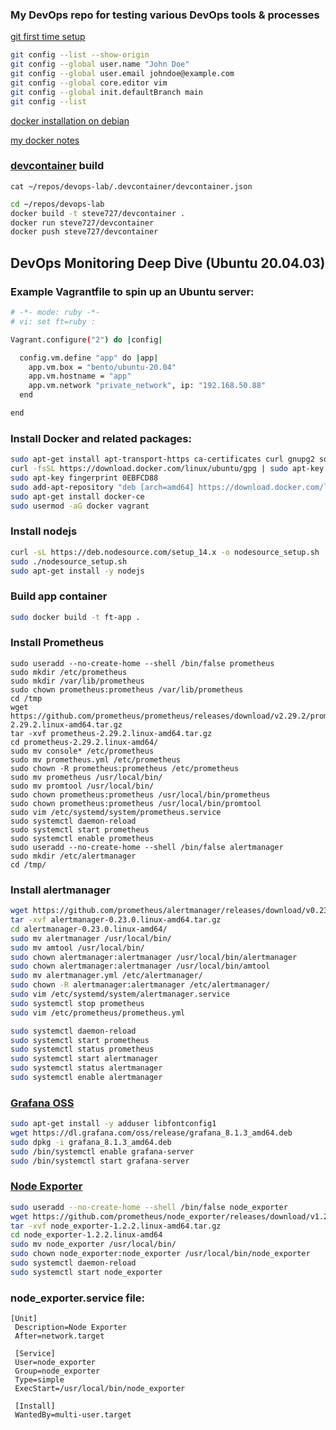 ### My DevOps repo for testing various DevOps tools & processes

[git first time setup](https://git-scm.com/book/en/v2/Getting-Started-First-Time-Git-Setup)
```bash
git config --list --show-origin
git config --global user.name "John Doe"
git config --global user.email johndoe@example.com
git config --global core.editor vim
git config --global init.defaultBranch main
git config --list
```
[docker installation on debian](https://docs.docker.com/engine/install/debian/)

[my docker notes](https://github.com/steve727/docs/blob/main/docker.md)

### [devcontainer](https://github.com/microsoft/vscode-dev-containers) build
`cat ~/repos/devops-lab/.devcontainer/devcontainer.json`

```bash
cd ~/repos/devops-lab
docker build -t steve727/devcontainer .
docker run steve727/devcontainer
docker push steve727/devcontainer
```
## DevOps Monitoring Deep Dive (Ubuntu 20.04.03)

### Example Vagrantfile to spin up an Ubuntu server:
```bash
# -*- mode: ruby -*-
# vi: set ft=ruby :

Vagrant.configure("2") do |config|

  config.vm.define "app" do |app|
    app.vm.box = "bento/ubuntu-20.04"
    app.vm.hostname = "app"
    app.vm.network "private_network", ip: "192.168.50.88"
  end

end
```
### Install Docker and related packages:
```bash
sudo apt-get install apt-transport-https ca-certificates curl gnupg2 software-properties-common
curl -fsSL https://download.docker.com/linux/ubuntu/gpg | sudo apt-key add
sudo apt-key fingerprint 0EBFCD88
sudo add-apt-repository "deb [arch=amd64] https://download.docker.com/linux/ubuntu focal stable"
sudo apt-get install docker-ce
sudo usermod -aG docker vagrant
```

### Install nodejs
```bash
curl -sL https://deb.nodesource.com/setup_14.x -o nodesource_setup.sh
sudo ./nodesource_setup.sh
sudo apt-get install -y nodejs
```
### Build app container
```bash
sudo docker build -t ft-app .
```
### Install Prometheus
```
sudo useradd --no-create-home --shell /bin/false prometheus
sudo mkdir /etc/prometheus
sudo mkdir /var/lib/prometheus
sudo chown prometheus:prometheus /var/lib/prometheus
cd /tmp
wget https://github.com/prometheus/prometheus/releases/download/v2.29.2/prometheus-2.29.2.linux-amd64.tar.gz
tar -xvf prometheus-2.29.2.linux-amd64.tar.gz
cd prometheus-2.29.2.linux-amd64/
sudo mv console* /etc/prometheus
sudo mv prometheus.yml /etc/prometheus
sudo chown -R prometheus:prometheus /etc/prometheus
sudo mv prometheus /usr/local/bin/
sudo mv promtool /usr/local/bin/
sudo chown prometheus:prometheus /usr/local/bin/prometheus
sudo chown prometheus:prometheus /usr/local/bin/promtool
sudo vim /etc/systemd/system/prometheus.service
sudo systemctl daemon-reload
sudo systemctl start prometheus
sudo systemctl enable prometheus
sudo useradd --no-create-home --shell /bin/false alertmanager
sudo mkdir /etc/alertmanager
cd /tmp/
```
### Install alertmanager
```bash
wget https://github.com/prometheus/alertmanager/releases/download/v0.23.0/alertmanager-0.23.0.linux-amd64.tar.gz
tar -xvf alertmanager-0.23.0.linux-amd64.tar.gz
cd alertmanager-0.23.0.linux-amd64/
sudo mv alertmanager /usr/local/bin/
sudo mv amtool /usr/local/bin/
sudo chown alertmanager:alertmanager /usr/local/bin/alertmanager
sudo chown alertmanager:alertmanager /usr/local/bin/amtool
sudo mv alertmanager.yml /etc/alertmanager/
sudo chown -R alertmanager:alertmanager /etc/alertmanager/
sudo vim /etc/systemd/system/alertmanager.service
sudo systemctl stop prometheus
sudo vim /etc/prometheus/prometheus.yml

sudo systemctl daemon-reload
sudo systemctl start prometheus
sudo systemctl status prometheus
sudo systemctl start alertmanager
sudo systemctl status alertmanager
sudo systemctl enable alertmanager
```
### [Grafana OSS](https://grafana.com/grafana/download/8.1.3?edition=oss)
```bash
sudo apt-get install -y adduser libfontconfig1
wget https://dl.grafana.com/oss/release/grafana_8.1.3_amd64.deb
sudo dpkg -i grafana_8.1.3_amd64.deb
sudo /bin/systemctl enable grafana-server
sudo /bin/systemctl start grafana-server
```
### [Node Exporter](https://github.com/prometheus/node_exporter)
```bash
sudo useradd --no-create-home --shell /bin/false node_exporter
wget https://github.com/prometheus/node_exporter/releases/download/v1.2.2/node_exporter-1.2.2.linux-amd64.tar.gz
tar -xvf node_exporter-1.2.2.linux-amd64.tar.gz
cd node_exporter-1.2.2.linux-amd64
sudo mv node_exporter /usr/local/bin/
sudo chown node_exporter:node_exporter /usr/local/bin/node_exporter
sudo systemctl daemon-reload
sudo systemctl start node_exporter
```
### node_exporter.service file:
```
[Unit]
 Description=Node Exporter
 After=network.target

 [Service]
 User=node_exporter
 Group=node_exporter
 Type=simple
 ExecStart=/usr/local/bin/node_exporter

 [Install]
 WantedBy=multi-user.target
```
